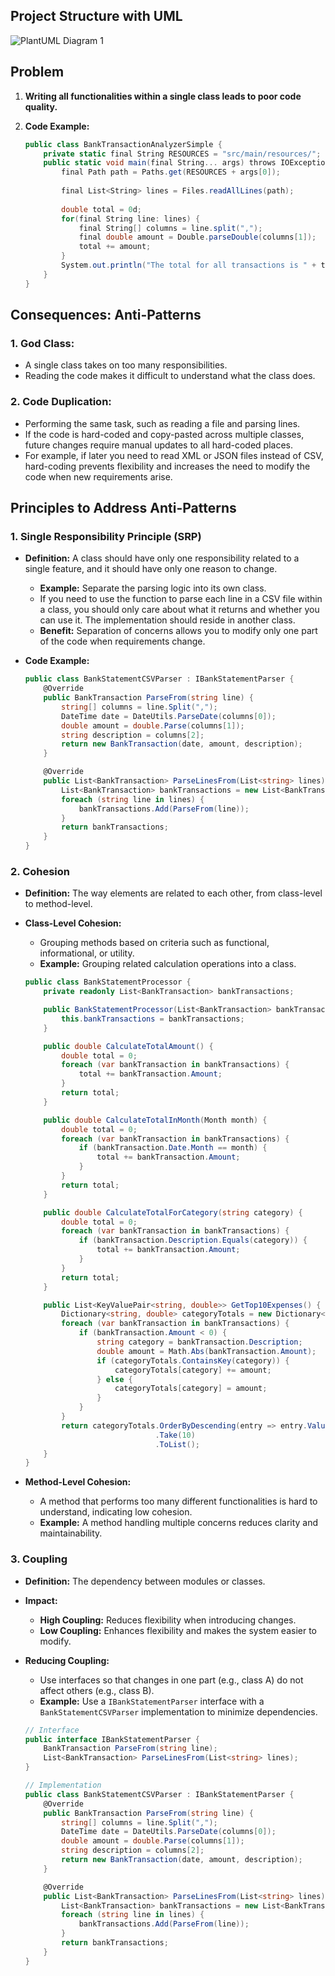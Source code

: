 ## Project Structure with UML
![PlantUML Diagram 1](https://www.planttext.com/api/plantuml/png/nLNFRzem5Bxdh_0nqoZQxXKgerIQLDQfeRjCFJmS0owsNsOxrLZL_tsEuu0DeNIdvH3Cy_U-z_lbobZGjfOYoyo6AwBHi2ohW6vWnOW4hePFy0n3K22sVvWcBnbn3nLW3Fa2QbDOi4moPSSfedakY6Etd98bTvUai9gh5RcV5dSFzvDfiSDz9C_8In9iv06tv89z0ya6gPtle8spiZYMVOW8Ws7FIr48HcrHImbwcwTi6Yap1Wy9Et7B-PgTYdgl7uTzouszR71p3Se0jHpLo5k812PojvypVnzF77U9zK8mGa7GMZY-ELeGOucrilbPt5SrGsNNkNyJsRpFwjoWdhZp2brcG-5e-1_h-aXcK0sdokhjPOiSa6jFEHgH5RDph3v_clwkc3BCv5tYN_kwKMB9n54hHZb9gu7EvMld52dTAxe80O5FJoGFSPJCKCshXk-WL96bF6KVfAI37guaBJjbbu3cjwz8xggdWe6uqTjpzo4ijeVaRe4e62Z2VjKWJ7wtU78JGZ26S6N96inwufBzTZcgTYJRd3irffT0MU_OlfpE9F4qDnfbrqY2AtRKH4VZuDLk7THuNGzg2KQUmPoRuKdn8tZ7PIMyw73A_x_plOclBK_7e6cX1oSqYQzX6UwRpLlrxTQrfpktnvubskrZr1BQ9arx_YqN4-zcJZgkAi7TXaY7D5tOZNRmxESZ0RsAiz3_qRcu69rOekzMy3NEJcpt3XuLBplHHFy8tPKiEqpFaOkTyzaLKsNppVuB)

## Problem

1. **Writing all functionalities within a single class leads to poor code quality.**
2. **Code Example:**

    ```csharp
    public class BankTransactionAnalyzerSimple {
        private static final String RESOURCES = "src/main/resources/";
        public static void main(final String... args) throws IOException {
            final Path path = Paths.get(RESOURCES + args[0]);
            
            final List<String> lines = Files.readAllLines(path);
            
            double total = 0d;
            for(final String line: lines) {
                final String[] columns = line.split(",");
                final double amount = Double.parseDouble(columns[1]);
                total += amount;
            }
            System.out.println("The total for all transactions is " + total);
        }
    }
    ```

## Consequences: Anti-Patterns

### 1. **God Class:**
  - A single class takes on too many responsibilities.
  - Reading the code makes it difficult to understand what the class does.
### 2. **Code Duplication:**
  - Performing the same task, such as reading a file and parsing lines.
  - If the code is hard-coded and copy-pasted across multiple classes, future changes require manual updates to all hard-coded places.
  - For example, if later you need to read XML or JSON files instead of CSV, hard-coding prevents flexibility and increases the need to modify the code when new requirements arise.

## Principles to Address Anti-Patterns

### 1. Single Responsibility Principle (SRP)

  - **Definition:** A class should have only one responsibility related to a single feature, and it should have only one reason to change.
    - **Example:** Separate the parsing logic into its own class.
    - If you need to use the function to parse each line in a CSV file within a class, you should only care about what it returns and whether you can use it. The implementation should reside in another class.
    - **Benefit:** Separation of concerns allows you to modify only one part of the code when requirements change.
  - **Code Example:**

    ```csharp
    public class BankStatementCSVParser : IBankStatementParser {
        @Override
        public BankTransaction ParseFrom(string line) {
            string[] columns = line.Split(",");
            DateTime date = DateUtils.ParseDate(columns[0]);
            double amount = double.Parse(columns[1]);
            string description = columns[2];
            return new BankTransaction(date, amount, description);
        }

        @Override
        public List<BankTransaction> ParseLinesFrom(List<string> lines) {
            List<BankTransaction> bankTransactions = new List<BankTransaction>();
            foreach (string line in lines) {
                bankTransactions.Add(ParseFrom(line));
            }
            return bankTransactions;
        }
    }
    ```

### 2. Cohesion

  - **Definition:** The way elements are related to each other, from class-level to method-level.
  
  - **Class-Level Cohesion:**
    - Grouping methods based on criteria such as functional, informational, or utility.
    - **Example:** Grouping related calculation operations into a class.

    ```csharp
    public class BankStatementProcessor {
        private readonly List<BankTransaction> bankTransactions;

        public BankStatementProcessor(List<BankTransaction> bankTransactions) {
            this.bankTransactions = bankTransactions;
        }

        public double CalculateTotalAmount() {
            double total = 0;
            foreach (var bankTransaction in bankTransactions) {
                total += bankTransaction.Amount;
            }
            return total;
        }

        public double CalculateTotalInMonth(Month month) {
            double total = 0;
            foreach (var bankTransaction in bankTransactions) {
                if (bankTransaction.Date.Month == month) {
                    total += bankTransaction.Amount;
                }
            }
            return total;
        }

        public double CalculateTotalForCategory(string category) {
            double total = 0;
            foreach (var bankTransaction in bankTransactions) {
                if (bankTransaction.Description.Equals(category)) {
                    total += bankTransaction.Amount;
                }
            }
            return total;
        }

        public List<KeyValuePair<string, double>> GetTop10Expenses() {
            Dictionary<string, double> categoryTotals = new Dictionary<string, double>();
            foreach (var bankTransaction in bankTransactions) {
                if (bankTransaction.Amount < 0) {
                    string category = bankTransaction.Description;
                    double amount = Math.Abs(bankTransaction.Amount);
                    if (categoryTotals.ContainsKey(category)) {
                        categoryTotals[category] += amount;
                    } else {
                        categoryTotals[category] = amount;
                    }
                }
            }
            return categoryTotals.OrderByDescending(entry => entry.Value)
                                 .Take(10)
                                 .ToList();
        }
    }
    ```

  - **Method-Level Cohesion:**
    - A method that performs too many different functionalities is hard to understand, indicating low cohesion.
    - **Example:** A method handling multiple concerns reduces clarity and maintainability.

### 3. Coupling

  - **Definition:** The dependency between modules or classes.
  - **Impact:**
    - **High Coupling:** Reduces flexibility when introducing changes.
    - **Low Coupling:** Enhances flexibility and makes the system easier to modify.
  - **Reducing Coupling:**
    - Use interfaces so that changes in one part (e.g., class A) do not affect others (e.g., class B).
    - **Example:** Use a `IBankStatementParser` interface with a `BankStatementCSVParser` implementation to minimize dependencies.

    ```csharp
    // Interface
    public interface IBankStatementParser {
        BankTransaction ParseFrom(string line);
        List<BankTransaction> ParseLinesFrom(List<string> lines);
    }

    // Implementation
    public class BankStatementCSVParser : IBankStatementParser {
        @Override
        public BankTransaction ParseFrom(string line) {
            string[] columns = line.Split(",");
            DateTime date = DateUtils.ParseDate(columns[0]);
            double amount = double.Parse(columns[1]);
            string description = columns[2];
            return new BankTransaction(date, amount, description);
        }

        @Override
        public List<BankTransaction> ParseLinesFrom(List<string> lines) {
            List<BankTransaction> bankTransactions = new List<BankTransaction>();
            foreach (string line in lines) {
                bankTransactions.Add(ParseFrom(line));
            }
            return bankTransactions;
        }
    }
    ```
